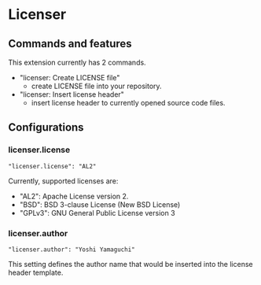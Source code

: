 # Licenser
## Commands and features
This extension currently has 2 commands.

* "licenser: Create LICENSE file"
  * create LICENSE file into your repository.
* "licenser: Insert license header"
  * insert license header to currently opened source code files.
  
## Configurations
### licenser.license

```
"licenser.license": "AL2"
```

Currently, supported licenses are:

* "AL2": Apache License version 2.
* "BSD": BSD 3-clause License (New BSD License)
* "GPLv3": GNU General Public License version 3 

### licenser.author

```
"licenser.author": "Yoshi Yamaguchi"
```

This setting defines the author name that would be inserted into the
license header template.

